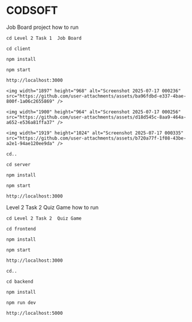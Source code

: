 # CODSOFT

Job Board project how to run

    cd Level 2 Task 1  Job Board

    cd client

    npm install

    npm start

    http://localhost:3000

    <img width="1897" height="968" alt="Screenshot 2025-07-17 000236" src="https://github.com/user-attachments/assets/ba96fdbd-e337-4bae-800f-1a06c2655869" />

    <img width="1900" height="964" alt="Screenshot 2025-07-17 000256" src="https://github.com/user-attachments/assets/d18d545c-8aa9-464a-a652-e536a81ffa37" />
    
    <img width="1919" height="1024" alt="Screenshot 2025-07-17 000335" src="https://github.com/user-attachments/assets/b720a77f-1f08-43be-a2e1-94ae120ee9da" />

    cd..

    cd server

    npm install

    npm start

    http://localhost:3000






Level 2 Task 2  Quiz Game how to run

    cd Level 2 Task 2  Quiz Game
   
    cd frontend
    
    npm install

    npm start

    http://localhost:3000

    cd..

    cd backend

    npm install

    npm run dev

    http://localhost:5000
